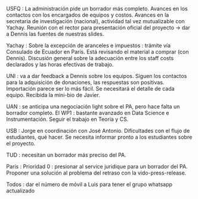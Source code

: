 
USFQ : La administración pide un borrador más completo. Avances en los contactos con los encargados de equipos y costos. Avances en la secretaria de investigación (nacional), actividad tal vez mutualizable con Yachay. Reunión con el rector para presentación oficial del proyecto -> dar a Dennis las fuentes de nuestras slides.

Yachay : Sobre la excepción de aranceles e impuestos : trámite vía Consulado de Ecuador en París. Está revisando el material a comprar (con Dennis). Discusión general sobre la adecuación entre los staff costs declarados y las horas efectivas de trabajo.

UNI : va a dar feedback a Dennis sobre los equipos. Siguen los contactos para la adquisición de donaciones, las respuestas son positivas. Importación parece ser lo más fácil. Se necesitará el detalle de cada equipo. Recibida la mini-bio de Javier.

UAN : se anticipa una negociación light sobre el PA, pero hace falta un borrador completo. El WP1 : bastante avanzado en Data Science e Instrumentación. Seguir el trabajo en Teoría y CS.

USB : Jorge en coordinación con José Antonio. Dificultades con el flujo de estudiantes, qué hacer. Se necesita informar pronto a los estudiantes sobre el proyecto.

TUD : necesitan un borrador más preciso del PA.

París : Prioridad 0 : presionar al service juridique para un borrador del PA. Proponer una solución al problema del retraso con la vido-press-release.
 
Todos : dar el número de móvil a Luis para tener el grupo whatsapp actualizado
